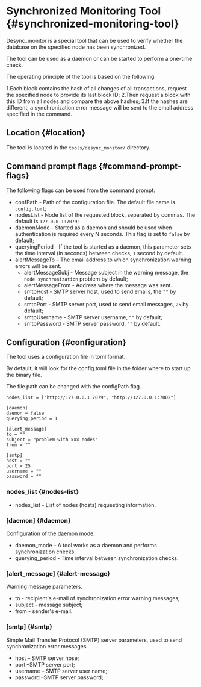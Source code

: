 # Synchronized Monitoring Tool {#synchronized-monitoring-tool}

Desync_monitor is a special tool that can be used to verify whether the database on the specified node has been synchronized.

The tool can be used as a daemon or can be started to perform a one-time check.

The operating principle of the tool is based on the following:

1.Each block contains the hash of all changes of all transactions, request the specified node to provide its last block ID;
2.Then request a block with this ID from all nodes and compare the above hashes;
3.If the hashes are different, a synchronization error message will be sent to the email address specified in the command.

## Location {#location}
The tool is located in the `tools/desync_monitor/` directory.

## Command prompt flags {#command-prompt-flags}
The following flags can be used from the command prompt:
* confPath - Path of the configuration file. The default file name is `config.toml`;
* nodesList - Node list of the requested block, separated by commas. The default is `127.0.0.1:7079`;
* daemonMode - Started as a daemon and should be used when authentication is required every N seconds. This flag is set to `false` by default;
* queryingPeriod - If the tool is started as a daemon, this parameter sets the time interval (in seconds) between checks, `1` second by default.
* alertMessageTo – The email address to which synchronization warning errors will be sent.
    * alertMessageSubj - Message subject in the warning message, the `node synchronization` problem by default;
    * alertMessageFrom - Address where the message was sent.
    * smtpHost - SMTP server host, used to send emails, the `""` by default;
    * smtpPort - SMTP server port, used to send email messages, `25` by default;
    * smtpUsername - SMTP server username, `""` by default;
    * smtpPassword - SMTP server password, `""` by default.

## Configuration {#configuration}
The tool uses a configuration file in toml format.

By default, it will look for the config.toml file in the folder where to start up the binary file.

The file path can be changed with the configPath flag.

```
nodes_list = ["http://127.0.0.1:7079", "http://127.0.0.1:7002"]

[daemon]
daemon = false
querying_period = 1

[alert_message]
to = ""
subject = "problem with xxx nodes"
from = ""

[smtp]
host = ""
port = 25
username = ""
password = ""
```

### nodes_list {#nodes-list}
* nodes_list - List of nodes (hosts) requesting information.

### [daemon] {#daemon}
Configuration of the daemon mode.
* daemon_mode – A tool works as a daemon and performs synchronization checks.
* querying_period - Time interval between synchronization checks.

### [alert_message] {#alert-message}
Warning message parameters.
* to - recipient's e-mail of synchronization error warning messages;
* subject - message subject;
* from - sender's e-mail.

### [smtp] {#smtp}
Simple Mail Transfer Protocol (SMTP) server parameters, used to send synchronization error messages.
* host – SMTP server hose;
* port –SMTP server port; 
* username – SMTP server user name; 
* password –SMTP server password; 
